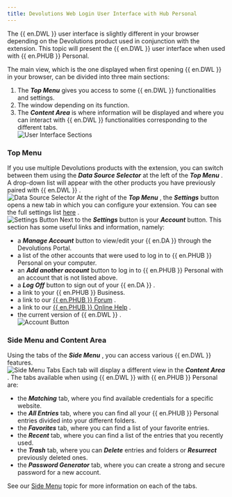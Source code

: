 ```yaml
---
title: Devolutions Web Login User Interface with Hub Personal
---
```

The {{ en.DWL }} user interface is slightly different in your browser depending on the Devolutions product used in conjunction with the extension. This topic will present the {{ en.DWL }} user interface when used with {{ en.PHUB }} Personal.  

The main view, which is the one displayed when first opening {{ en.DWL }} in your browser, can be divided into three main sections:  

1. The ***Top Menu*** gives you access to some {{ en.DWL }} functionalities and settings. 
1. The window depending on its function. 
1. The ***Content Area*** is where information will be displayed and where you can interact with {{ en.DWL }} functionalities corresponding to the different tabs.  
![User Interface Sections](/img/en/hub/Hub2102.png) 

### Top Menu 

If you use multiple Devolutions products with the extension, you can switch between them using the ***Data Source Selector*** at the left of the ***Top Menu*** . A drop-down list will appear with the other products you have previously paired with {{ en.DWL }} .  
![Data Source Selector](/img/en/hub/Hub2103.png) 
At the right of the ***Top Menu*** , the ***Settings*** button opens a new tab in which you can configure your extension. You can see the full settings list [here](/hub/dwl/settings/) .  
![Settings Button](/img/en/hub/Hub2104.png) 
Next to the ***Settings*** button is your ***Account*** button. This section has some useful links and information, namely:  

* a ***Manage Account*** button to view/edit your {{ en.DA }} through the Devolutions Portal. 
* a list of the other accounts that were used to log in to {{ en.PHUB }} Personal on your computer. 
* an ***Add another account*** button to log in to {{ en.PHUB }} Personal with an account that is not listed above. 
* a ***Log Off*** button to sign out of your {{ en.DA }} . 
* a link to your {{ en.PHUB }} Business. 
* a link to our [{{ en.PHUB }} Forum](https://forum.devolutions.net/product/password-hub) . 
* a link to our [{{ en.PHUB }} Online Help](/hub/overview/what-is-hub/) . 
* the current version of {{ en.DWL }} .  
![Account Button](/img/en/hub/Hub2105.png) 

### Side Menu and Content Area 

Using the tabs of the ***Side Menu*** , you can access various {{ en.DWL }} features.  
![Side Menu Tabs](/img/en/hub/Hub2106.png) 
Each tab will display a different view in the ***Content Area*** . The tabs available when using {{ en.DWL }} with {{ en.PHUB }} Personal are:  

* the ***Matching*** tab, where you find available credentials for a specific website. 
* the ***All Entries*** tab,  where you can find all your {{ en.PHUB }} Personal entries divided into your different folders. 
* the ***Favorites*** tab, where you can find a list of your favorite entries. 
* the ***Recent*** tab, where you can find a list of the entries that you recently used. 
* the ***Trash*** tab, where you can ***Delete*** entries and folders or ***Resurrect*** previously deleted ones. 
* the ***Password Generator*** tab, where you can create a strong and secure password for a new account.  

See our [Side Menu](/hub/dwl/devolutions-web-login-user-interface/dwl-user-interface-hub-personal/side-menu/) topic for more information on each of the tabs. 



